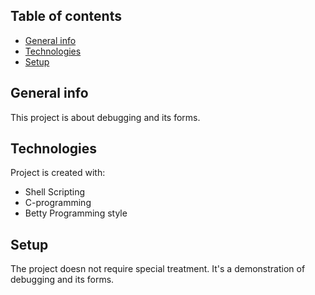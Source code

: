 ## Table of contents
* [General info](#general-info)
* [Technologies](#technologies)
* [Setup](#setup)

## General info
This project is about debugging and its forms.

## Technologies
Project is created with:
* Shell Scripting
* C-programming
* Betty Programming style

## Setup
The project doesn not require special treatment.
It's a demonstration of debugging and its forms.